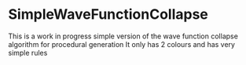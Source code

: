 # SimpleWaveFunctionCollapse

This is a work in progress simple version of the wave function collapse algorithm for procedural generation
It only has 2 colours and has very simple rules
